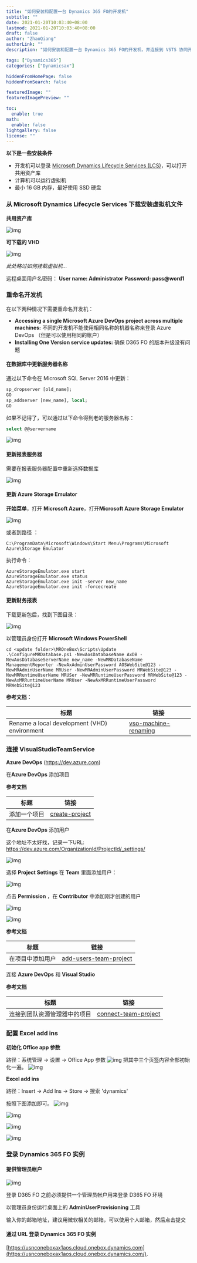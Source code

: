```yaml
---
title: "如何安装和配置一台 Dynamics 365 FO的开发机"
subtitle: ""
date: 2021-01-20T10:03:40+08:00
lastmod: 2021-01-20T10:03:40+08:00
draft: false
author: "ZhaoQiang"
authorLink: ""
description: "如何安装和配置一台 Dynamics 365 FO的开发机，并连接到 VSTS 协同开发 How to setup a develop machine in Dynamics 365 FO"

tags: ["Dynamics365"]
categories: ["Dynamicsax"]

hiddenFromHomePage: false
hiddenFromSearch: false

featuredImage: ""
featuredImagePreview: ""

toc:
  enable: true
math:
  enable: false
lightgallery: false
license: ""
---
```


<!--more-->

**以下是一些安装条件**

* 开发机可以登录 [Microsoft Dynamics Lifecycle Services \(LCS\)](https://lcs.dynamics.com/)，可以打开共用资产库
* 计算机可以运行虚拟机
* 最小 16 GB 内存，最好使用 SSD 硬盘

### 从 Microsoft Dynamics Lifecycle Services 下载安装虚拟机文件

**共用资产库**

![img](https://nashome-image-bucket.oss-cn-shanghai.aliyuncs.com/Images/D365SetupDevEnv/1.png)

**可下载的 VHD**

![img](https://nashome-image-bucket.oss-cn-shanghai.aliyuncs.com/Images/D365SetupDevEnv/2.png)

*此处略过如何挂载虚拟机...*

远程桌面用户名密码：
**User name: Administrator**
**Password: pass@word1**

### 重命名开发机

在以下两种情况下需要重命名开发机：
- **Accessing a single Microsoft Azure DevOps project across multiple machines:**  不同的开发机不能使用相同名称的机器名称来登录 Azure DevOps （但是可以使用相同的帐户）
- **Installing One Version service updates:**  确保 D365 FO 的版本升级没有问题

#### 在数据库中更新服务器名称

通过以下命令在 Microsoft SQL Server 2016 中更新：

```sql
sp_dropserver [old_name];
GO
sp_addserver [new_name], local;
GO
```

如果不记得了，可以通过以下命令得到老的服务器名称：

```sql
select @@servername
```

![img](https://nashome-image-bucket.oss-cn-shanghai.aliyuncs.com/Images/D365SetupDevEnv/3.png)

#### 更新报表服务器

需要在报表服务器配置中重新选择数据库

![img](https://nashome-image-bucket.oss-cn-shanghai.aliyuncs.com/Images/D365SetupDevEnv/4.png)

#### 更新 Azure Storage Emulator

**开始菜单**，打开 **Microsoft Azure**，打开**Microsoft Azure Storage Emulator**

![img](https://nashome-image-bucket.oss-cn-shanghai.aliyuncs.com/Images/D365SetupDevEnv/5.png)

或者到路径 ：

```
C:\ProgramData\Microsoft\Windows\Start Menu\Programs\Microsoft Azure\Storage Emulator
```

执行命令：

```
AzureStorageEmulator.exe start
AzureStorageEmulator.exe status
AzureStorageEmulator.exe init -server new_name
AzureStorageEmulator.exe init -forcecreate
```

#### 更新财务报表

下载更新包后，找到下图目录：

![img](https://nashome-image-bucket.oss-cn-shanghai.aliyuncs.com/Images/D365SetupDevEnv/6.png)

以管理员身份打开 **Microsoft Windows PowerShell**

```
cd <update folder>\MROneBox\Scripts\Update
.\ConfigureMRDatabase.ps1 -NewAosDatabaseName AxDB -NewAosDatabaseServerName new_name -NewMRDatabaseName ManagementReporter -NewAxAdminUserPassword AOSWebSite@123 -NewMRAdminUserName MRUser -NewMRAdminUserPassword MRWebSite@123 -NewMRRuntimeUserName MRUSer -NewMRRuntimeUserPassword MRWebSite@123 -NewAxMRRuntimeUserName MRUser -NewAxMRRuntimeUserPassword MRWebSite@123
```

**参考文档：**

| 标题                                         | 链接                                                         |
| -------------------------------------------- | ------------------------------------------------------------ |
| Rename a local development (VHD) environment | [vso-machine-renaming](https://docs.microsoft.com/en-us/dynamics365/fin-ops-core/dev-itpro/migration-upgrade/vso-machine-renaming) |

### 连接 VisualStudioTeamService

**Azure DevOps** (https://dev.azure.com)

在**Azure DevOps** 添加项目

**参考文档**

| 标题         | 链接                                                         |
| ------------ | ------------------------------------------------------------ |
| 添加一个项目 | [create-project](https://docs.microsoft.com/zh-cn/azure/devops/organizations/projects/create-project?view=azure-devops&tabs=preview-page) |

在**Azure DevOps** 添加用户

这个地址不太好找，记录一下URL: https://dev.azure.com/OrganizationId/ProjectId/_settings/

![img](https://nashome-image-bucket.oss-cn-shanghai.aliyuncs.com/Images/D365SetupDevEnv/20.png)



选择 **Project Settings** 在 **Team** 里面添加用户：

![img](https://nashome-image-bucket.oss-cn-shanghai.aliyuncs.com/Images/D365SetupDevEnv/21.png)

点击 **Permission** ，在 **Contributor** 中添加刚才创建的用户

![img](https://nashome-image-bucket.oss-cn-shanghai.aliyuncs.com/Images/D365SetupDevEnv/22.png)

![img](https://nashome-image-bucket.oss-cn-shanghai.aliyuncs.com/Images/D365SetupDevEnv/23.png)

**参考文档**

| 标题             | 链接                                                         |
| ---------------- | ------------------------------------------------------------ |
| 在项目中添加用户 | [add-users-team-project](https://docs.microsoft.com/zh-cn/azure/devops/organizations/security/add-users-team-project?view=azure-devops&tabs=preview-page) |

连接 **Azure DevOps** 和 **Visual Studio**

**参考文档**

| 标题                         | 链接                                                         |
| ---------------------------- | ------------------------------------------------------------ |
| 连接到团队资源管理器中的项目 | [connect-team-project](https://docs.microsoft.com/zh-cn/visualstudio/ide/connect-team-project?view=vs-2019) |

### 配置 Excel add ins

**初始化 Office app 参数**

路径：系统管理 -> 设置 -> Office App 参数 
![img](https://nashome-image-bucket.oss-cn-shanghai.aliyuncs.com/Images/D365SetupDevEnv/14.png)
把其中三个页签内容全部初始化一遍。
![img](https://nashome-image-bucket.oss-cn-shanghai.aliyuncs.com/Images/D365SetupDevEnv/15.png)


**Excel add ins**

路径：Insert -> Add Ins -> Store -> 搜索 'dynamics'

按照下图添加即可。
![img](https://nashome-image-bucket.oss-cn-shanghai.aliyuncs.com/Images/D365SetupDevEnv/16.png)

![img](https://nashome-image-bucket.oss-cn-shanghai.aliyuncs.com/Images/D365SetupDevEnv/17.png)

![img](https://nashome-image-bucket.oss-cn-shanghai.aliyuncs.com/Images/D365SetupDevEnv/18.png)

![img](https://nashome-image-bucket.oss-cn-shanghai.aliyuncs.com/Images/D365SetupDevEnv/19.png)

### 登录  Dynamics 365 FO 实例

#### **提供管理员帐户**

![img](https://nashome-image-bucket.oss-cn-shanghai.aliyuncs.com/Images/D365SetupDevEnv/7.png)

登录 D365 FO 之前必须提供一个管理员帐户用来登录 D365 FO 环境

以管理员身份运行桌面上的 **AdminUserProvisioning** 工具

输入你的邮箱地址，建议用微软相关的邮箱，可以使用个人邮箱，然后点击提交

#### 通过 URL 登录 Dynamics 365 FO 实例

[https://usnconeboxax1aos.cloud.onebox.dynamics.com](https://usnconeboxax1aos.cloud.onebox.dynamics.com/).



